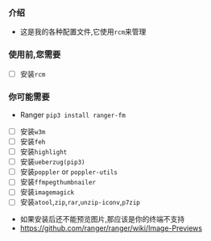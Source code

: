 ### 介绍
- 这是我的各种配置文件,它使用`rcm`来管理<br/>

### 使用前,您需要
- [ ] 安装`rcm`

### 你可能需要
- Ranger `pip3 install ranger-fm`
- [ ] 安装`w3m`
- [ ] 安装`feh`
- [ ] 安装`highlight`
- [ ] 安装`ueberzug(pip3)`
- [ ] 安装`poppler` or `poppler-utils`
- [ ] 安装`ffmpegthumbnailer`
- [ ] 安装`imagemagick`
- [ ] 安装`atool`,`zip`,`rar`,`unzip-iconv`,`p7zip`
- 如果安装后还不能预览图片,那应该是你的终端不支持
- https://github.com/ranger/ranger/wiki/Image-Previews
